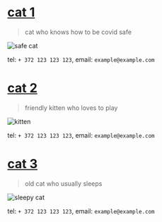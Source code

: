 # [cat 1](#cat-1) 

> cat who knows how to be covid safe 

![safe cat](https://images.theconversation.com/files/350865/original/file-20200803-24-50u91u.jpg?ixlib=rb-1.1.0&rect=37%2C29%2C4955%2C3293&q=45&auto=format&w=926&fit=clip)

tel: `+ 372 123 123 123`, email: `example@example.com`


# [cat 2](#cat-2) 

> friendly kitten who loves to play

![kitten](https://www.humanesociety.org/sites/default/files/styles/1441x612/public/2020-07/kitten-510651.jpg?h=f54c7448&itok=MnaVHwPi)

tel: `+ 372 123 123 123`, email: `example@example.com`

# [cat 3](#cat-3) 

> old cat who usually sleeps

![sleepy cat](http://web.mit.edu/~fenway/photos/old-album/images/6-sleepy-cat.jpg)

tel: `+ 372 123 123 123`, email: `example@example.com`
